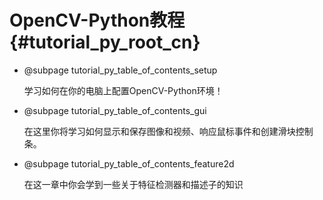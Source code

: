 # OpenCV-Python教程 {#tutorial_py_root_cn}

- @subpage tutorial_py_table_of_contents_setup

  学习如何在你的电脑上配置OpenCV-Python环境！

- @subpage tutorial_py_table_of_contents_gui

  在这里你将学习如何显示和保存图像和视频、响应鼠标事件和创建滑块控制条。

- @subpage tutorial_py_table_of_contents_feature2d

  在这一章中你会学到一些关于特征检测器和描述子的知识

